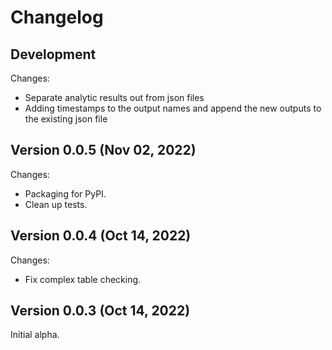 # Changelog

## Development

Changes:
*    Separate analytic results out from json files
*    Adding timestamps to the output names and append the new outputs to the existing json file

## Version 0.0.5 (Nov 02, 2022)

Changes:
*    Packaging for PyPI.
*    Clean up tests.

## Version 0.0.4 (Oct 14, 2022)

Changes:
*    Fix complex table checking.

## Version 0.0.3 (Oct 14, 2022)

Initial alpha.
